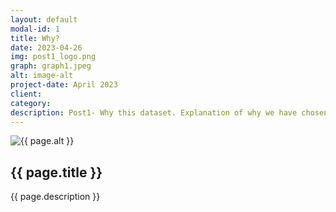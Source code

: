 ```yaml
---
layout: default
modal-id: 1
title: Why?
date: 2023-04-26
img: post1_logo.png
graph: graph1.jpeg
alt: image-alt
project-date: April 2023
client: 
category: 
description: Post1- Why this dataset. Explanation of why we have chosen this dataset, Traffic Accidents in Madrid
---
```


<div class="row">
  <div class="col-md-6">
    <img src="/path/to/{{ page.graph }}" class="img-responsive" alt="{{ page.alt }}">
  </div>
  <div class="col-md-8">
    <h2>{{ page.title }}</h2>
    <p>{{ page.description }}</p>
  </div>
</div>
